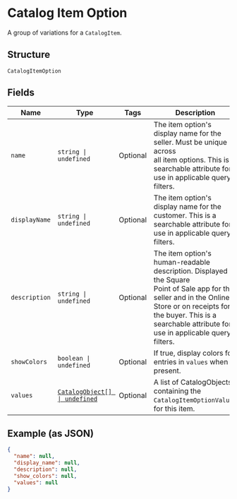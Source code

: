 
# Catalog Item Option

A group of variations for a `CatalogItem`.

## Structure

`CatalogItemOption`

## Fields

| Name | Type | Tags | Description |
|  --- | --- | --- | --- |
| `name` | `string \| undefined` | Optional | The item option's display name for the seller. Must be unique across<br>all item options. This is a searchable attribute for use in applicable query filters. |
| `displayName` | `string \| undefined` | Optional | The item option's display name for the customer. This is a searchable attribute for use in applicable query filters. |
| `description` | `string \| undefined` | Optional | The item option's human-readable description. Displayed in the Square<br>Point of Sale app for the seller and in the Online Store or on receipts for<br>the buyer. This is a searchable attribute for use in applicable query filters. |
| `showColors` | `boolean \| undefined` | Optional | If true, display colors for entries in `values` when present. |
| `values` | [`CatalogObject[] \| undefined`](../../doc/models/catalog-object.md) | Optional | A list of CatalogObjects containing the<br>`CatalogItemOptionValue`s for this item. |

## Example (as JSON)

```json
{
  "name": null,
  "display_name": null,
  "description": null,
  "show_colors": null,
  "values": null
}
```

